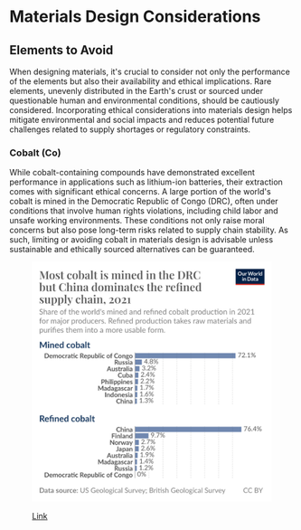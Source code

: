 # Materials Design Considerations

## Elements to Avoid

When designing materials, it's crucial to consider not only the performance of the elements but also their availability and ethical implications. Rare elements, unevenly distributed in the Earth's crust or sourced under questionable human and environmental conditions, should be cautiously considered. Incorporating ethical considerations into materials design helps mitigate environmental and social impacts and reduces potential future challenges related to supply shortages or regulatory constraints.

### Cobalt (Co)

While cobalt-containing compounds have demonstrated excellent performance in applications such as lithium-ion batteries, their extraction comes with significant ethical concerns. A large portion of the world's cobalt is mined in the Democratic Republic of Congo (DRC), often under conditions that involve human rights violations, including child labor and unsafe working environments. These conditions not only raise moral concerns but also pose long-term risks related to supply chain stability. As such, limiting or avoiding cobalt in materials design is advisable unless sustainable and ethically sourced alternatives can be guaranteed.

<figure><img src="../.gitbook/assets/image (1) (1).png" alt=""><figcaption><p><a href="https://ourworldindata.org/data-insights/most-of-the-worlds-cobalt-is-mined-in-the-democratic-republic-of-congo-but-refined-in-china">Link</a></p></figcaption></figure>


